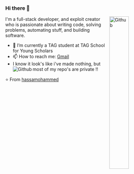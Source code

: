 ### Hi there 👋

<img width="35%" align="right" alt="Github" src="https://avatars.githubusercontent.com/u/64049917?v=4" />

I'm a full-stack developer, and exploit creator who is passionate about writing code, solving problems, automating stuff, and building software.

- 🔭 I’m currently a TAG student at TAG School for Young Scholars
- 📫 How to reach me: [Gmail](mailto:hassamohammed1010@gmail.com)
- I know it look's like i've made nothing, but most of my repo's are private !! <img align="left" alt="Github" src="https://user-images.githubusercontent.com/64049917/164318468-a5d3833a-274e-4ebb-946f-001558c5f319.png" />

⭐️ From [hassamohammed](https://github.com/hassamohammed)
